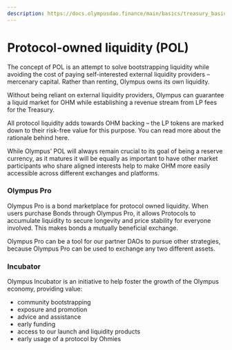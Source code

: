 ```yaml
---
description: https://docs.olympusdao.finance/main/basics/treasury_basics
---
```


# Protocol-owned liquidity (POL)

The concept of POL is an attempt to solve bootstrapping liquidity while avoiding the cost of paying self-interested external liquidity providers – mercenary capital. Rather than renting, Olympus owns its own liquidity.

Without being reliant on external liquidity providers, Olympus can guarantee a liquid market for OHM while establishing a revenue stream from LP fees for the Treasury.

All protocol liquidity adds towards OHM backing – the LP tokens are marked down to their risk-free value for this purpose. You can read more about the rationale behind here.

While Olympus’ POL will always remain crucial to its goal of being a reserve currency, as it matures it will be equally as important to have other market participants who share aligned interests help to make OHM more easily accessible across different exchanges and platforms.

### Olympus Pro

Olympus Pro is a bond marketplace for protocol owned liquidity. When users purchase Bonds through Olympus Pro, it allows Protocols to accumulate liquidity to secure longevity and price stability for everyone involved. This makes bonds a mutually beneficial exchange.

Olympus Pro can be a tool for our partner DAOs to pursue other strategies, because Olympus Pro can be used to exchange any two different assets.

### Incubator

Olympus Incubator is an initiative to help foster the growth of the Olympus economy, providing value:

* community bootstrapping
* exposure and promotion
* advice and assistance
* early funding
* access to our launch and liquidity products
* early usage of a protocol by Ohmies
